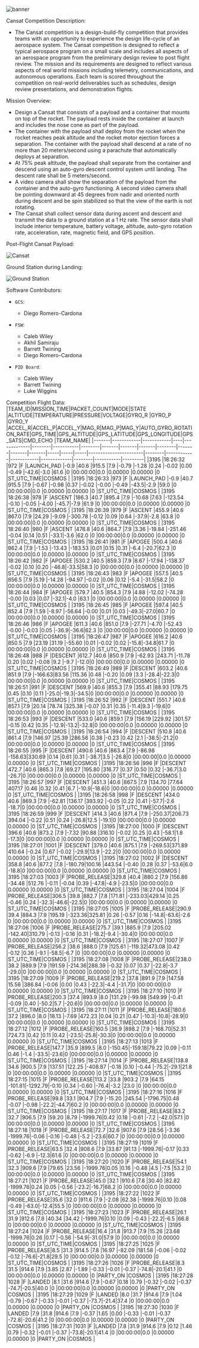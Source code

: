 ![banner](teambanner.png)

Cansat Competition Description:
- The Cansat competition is a design-build-fly competition that provides teams with an
opportunity to experience the design life-cycle of an aerospace system. The Cansat
competition is designed to reflect a typical aerospace program on a small scale and includes
all aspects of an aerospace program from the preliminary design review to post flight review.
The mission and its requirements are designed to reflect various aspects of real world
missions including telemetry, communications, and autonomous operations. Each team is
scored throughout the competition on real-world deliverables such as schedules, design
review presentations, and demonstration flights.

Mission Overview:
- Design a Cansat that consists of a payload and a container that mounts on top of the rocket.
The payload rests inside the container at launch and includes the nose cone as part of the
payload.
- The container with the payload shall deploy from the rocket when the rocket reaches peak
altitude and the rocket motor ejection forces a separation. The container with the payload
shall descend at a rate of no more than 20 meters/second using a parachute that
automatically deploys at separation.
- At 75% peak altitude, the payload shall separate from the container and descend using an
auto-gyro descent control system until landing. The descent rate shall be 5 meters/second.
- A video camera shall show the separation of the payload from the container and the auto-gyro
functioning. A second video camera shall be pointing downward at 45 degrees from nadir
and oriented north during descent and be spin stabilized so that the view of the earth is not
rotating.
- The Cansat shall collect sensor data during ascent and descent and transmit the data to a
ground station at a 1 Hz rate. The sensor data shall include interior temperature, battery
voltage, altitude, auto-gyro rotation rate, acceleration, rate, magnetic field, and GPS position.

Post-Flight Cansat Payload:

![Cansat](cansat.png)

Ground Station during Landing:

![Ground Station](groundstation.png)

Software Contributors:
- `GCS`:
  - Diego Romero-Cardona

- `FSW`:
  - Caleb Wiley
  - Akhil Samiraju
  - Barrett Twining
  - Diego Romero-Cardona

- `PID Board`:
  - Caleb Wiley
  - Barrett Twining
  - Luke Wiggins

Competition Flight Data:
|TEAM_ID|MISSION_TIME|PACKET_COUNT|MODE|STATE        |ALTITUDE|TEMPERATURE|PRESSURE|VOLTAGE|GYRO_R |GYRO_P |GYRO_Y  |ACCEL_R|ACCEL_P|ACCEL_Y|MAG_R|MAG_P|MAG_Y|AUTO_GYRO_ROTATION_RATE|GPS_TIME|GPS_ALTITUDE|GPS_LATITUDE|GPS_LONGITUDE|GPS_SATS|CMD_ECHO   |TEAM_NAME|
|-------|------------|------------|----|-------------|--------|-----------|--------|-------|-------|-------|--------|-------|-------|-------|-----|-----|-----|-----------------------|--------|------------|------------|-------------|--------|-----------|---------|
|3195   |18:26:32    |972         |F   |LAUNCH_PAD   |-0.9    |40.6       |915.5   |7.9    |-0.79  |-1.28  |0.24    |-0.02  |0.00   |-0.49  |-42.6|-3.0 |61.6 |0                      |00:00:00|0.0         |0.00000     |0.00000      |0       |ST_UTC_TIME|COSMOS   |
|3195   |18:26:33    |973         |F   |LAUNCH_PAD   |-0.9    |40.7       |915.5   |7.9    |-0.67  |-0.98  |0.37    |-0.02  |-0.00  |-0.49  |-43.5|-2.9 |59.0 |0                      |00:00:00|0.0         |0.00000     |0.00000      |0       |ST_UTC_TIME|COSMOS   |
|3195   |18:26:38    |978         |F   |ASCENT       |186.3   |40.7       |895.4   |7.9    |-10.68 |7.63   |-123.54 |-0.10  |-0.05  |-4.00  |-45.7|-7.9 |61.9 |0                      |00:00:00|0.0         |0.00000     |0.00000      |0       |ST_UTC_TIME|COSMOS   |
|3195   |18:26:39    |979         |F   |ASCENT       |455.9   |40.6       |867.0   |7.9    |24.29  |-9.09  |-300.78 |-0.12  |0.09   |0.64   |-37.9|-2.8 |63.8 |0                      |00:00:00|0.0         |0.00000     |0.00000      |0       |ST_UTC_TIME|COSMOS   |
|3195   |18:26:40    |980         |F   |ASCENT       |478.8   |40.6       |864.7   |7.9    |3.36   |-19.84 |-251.46 |-0.04  |0.14   |0.51   |-33.1|-3.6 |62.0 |0                      |00:00:00|0.0         |0.00000     |0.00000      |0       |ST_UTC_TIME|COSMOS   |
|3195   |18:26:41    |981         |F   |APOGEE       |500.4   |40.6       |862.4   |7.9    |-1.53  |-13.43 |-183.53 |0.01   |0.15   |0.31   |-6.4 |-20.7|62.3 |0                      |00:00:00|0.0         |0.00000     |0.00000      |0       |ST_UTC_TIME|COSMOS   |
|3195   |18:26:42    |982         |F   |APOGEE       |530.2   |40.5       |859.3   |7.9    |8.67   |-17.94 |-138.37 |-0.02  |0.10   |0.20   |-46.8|-33.5|58.3 |0                      |00:00:00|0.0         |0.00000     |0.00000      |0       |ST_UTC_TIME|COSMOS   |
|3195   |18:26:43    |983         |F   |APOGEE       |557.5   |40.5       |856.5   |7.9    |5.19   |-14.28 |-94.97  |-0.02  |0.06   |0.12   |-5.4 |-31.5|58.2 |0                      |00:00:00|0.0         |0.00000     |0.00000      |0       |ST_UTC_TIME|COSMOS   |
|3195   |18:26:44    |984         |F   |APOGEE       |579.7   |40.5       |854.3   |7.9    |4.88   |-12.02 |-74.28  |-0.00  |0.03   |0.07   |-32.1|-4.0 |63.1 |0                      |00:00:00|0.0         |0.00000     |0.00000      |0       |ST_UTC_TIME|COSMOS   |
|3195   |18:26:45    |985         |F   |APOGEE       |597.4   |40.5       |852.4   |7.9    |1.59   |-8.97  |-56.64  |-0.00  |0.01   |0.03   |-49.3|-27.0|60.7 |0                      |00:00:00|0.0         |0.00000     |0.00000      |0       |ST_UTC_TIME|COSMOS   |
|3195   |18:26:46    |986         |F   |APOGEE       |611.3   |40.6       |851.0   |7.9    |-27.71 |-4.70  |-52.43  |-0.00  |-0.03  |0.05   |-36.9|-36.6|62.3 |0                      |00:00:00|0.0         |0.00000     |0.00000      |0       |ST_UTC_TIME|COSMOS   |
|3195   |18:26:47    |987         |F   |APOGEE       |616.2   |40.6       |850.5   |7.9    |23.19  |31.19  |-55.60  |0.01   |-0.02  |0.02   |-15.8|-34.8|61.7 |0                      |00:00:00|0.0         |0.00000     |0.00000      |0       |ST_UTC_TIME|COSMOS   |
|3195   |18:26:48    |988         |F   |DESCENT      |612.7   |40.6       |850.9   |7.9    |-62.93 |243.71 |-11.78  |0.20   |0.02   |-0.08  |9.2  |-9.7 |-12.0|0                      |00:00:00|0.0         |0.00000     |0.00000      |0       |ST_UTC_TIME|COSMOS   |
|3195   |18:26:49    |989         |F   |DESCENT      |603.2   |40.6       |851.9   |7.9    |-166.63|83.56  |115.36  |0.48   |-0.20  |0.09   |3.3  |-28.4|-22.3|0                      |00:00:00|0.0         |0.00000     |0.00000      |0       |ST_UTC_TIME|COSMOS   |
|3195   |18:26:51    |991         |F   |DESCENT      |569.9   |40.6       |855.3   |7.9    |355.41 |88.93  |179.75  |0.45   |0.10   |0.11   |-25.0|-19.3|-34.5|0                      |00:00:00|0.0         |0.00000     |0.00000      |0       |ST_UTC_TIME|COSMOS   |
|3195   |18:26:52    |992         |F   |DESCENT      |551.7   |40.6       |857.1   |7.9    |20.14  |78.74  |325.38  |-0.07  |0.31   |0.35   |-11.4|9.3  |-19.6|0                      |00:00:00|0.0         |0.00000     |0.00000      |0       |ST_UTC_TIME|COSMOS   |
|3195   |18:26:53    |993         |F   |DESCENT      |533.0   |40.6       |859.1   |7.9    |156.19 |229.92 |301.57  |-0.15  |0.42   |0.35   |-12.9|-13.2|-32.8|0                      |00:00:00|0.0         |0.00000     |0.00000      |0       |ST_UTC_TIME|COSMOS   |
|3195   |18:26:54    |994         |F   |DESCENT      |510.8   |40.6       |861.4   |7.9    |146.97 |25.39  |286.56  |0.38   |-0.23  |0.42   |2.1  |-38.5|-21.2|0                      |00:00:00|0.0         |0.00000     |0.00000      |0       |ST_UTC_TIME|COSMOS   |
|3195   |18:26:55    |995         |F   |DESCENT      |490.6   |40.6       |863.4   |7.9    |-86.98 |-158.63|330.69  |0.14   |0.61   |0.31   |-38.7|3.5  |-26.8|0                      |00:00:00|0.0         |0.00000     |0.00000      |0       |ST_UTC_TIME|COSMOS   |
|3195   |18:26:56    |996         |F   |DESCENT      |472.7   |40.6       |865.3   |7.8    |69.27  |195.80 |316.77  |0.37   |0.50   |0.32   |-36.7|3.0  |-26.7|0                      |00:00:00|0.0         |0.00000     |0.00000      |0       |ST_UTC_TIME|COSMOS   |
|3195   |18:26:57    |997         |F   |DESCENT      |451.3   |40.6       |867.5   |7.9    |134.70 |77.64  |407.17  |0.46   |0.32   |0.41   |6.7  |-10.9|-18.6|0                      |00:00:00|0.0         |0.00000     |0.00000      |0       |ST_UTC_TIME|COSMOS   |
|3195   |18:26:58    |998         |F   |DESCENT      |434.0   |40.6       |869.3   |7.9    |-62.81 |136.17 |393.92  |-0.05  |0.22   |0.41   |-57.7|-2.6 |-18.7|0                      |00:00:00|0.0         |0.00000     |0.00000      |0       |ST_UTC_TIME|COSMOS   |
|3195   |18:26:59    |999         |F   |DESCENT      |414.3   |40.6       |871.4   |7.9    |-250.37|206.73 |394.04  |-0.22  |0.51   |0.24   |-26.8|12.5 |-19.1|0                      |00:00:00|0.0         |0.00000     |0.00000      |0       |ST_UTC_TIME|COSMOS   |
|3195   |18:27:00    |1000        |F   |DESCENT      |396.6   |40.6       |873.2   |7.9    |-7.32  |90.88  |316.10  |-0.02  |0.25   |0.43   |-58.1|1.8  |-17.3|0                      |00:00:00|0.0         |0.00000     |0.00000      |0       |ST_UTC_TIME|COSMOS   |
|3195   |18:27:01    |1001        |F   |DESCENT      |379.0   |40.6       |875.1   |7.9    |-269.53|371.89 |410.64  |-0.24  |0.67   |-0.02  |-29.9|13.9 |-22.2|0                      |00:00:00|0.0         |0.00000     |0.00000      |0       |ST_UTC_TIME|COSMOS   |
|3195   |18:27:02    |1002        |F   |DESCENT      |358.8   |40.6       |877.2   |7.8    |-180.79|100.16 |443.54  |-0.40  |0.28   |0.37   |-53.6|6.0  |-18.8|0                      |00:00:00|0.0         |0.00000     |0.00000      |0       |ST_UTC_TIME|COSMOS   |
|3195   |18:27:03    |1003        |F   |PROBE_RELEASE|329.8   |40.4       |880.2   |7.9    |156.86 |-34.48 |512.76  |-0.11  |-0.04  |0.39   |-47.8|-4.9 |-23.5|0                      |00:00:00|0.0         |0.00000     |0.00000      |0       |ST_UTC_TIME|COSMOS   |
|3195   |18:27:04    |1004        |F   |PROBE_RELEASE|306.5   |39.8       |882.7   |7.8    |171.81 |-233.03|429.14  |0.25   |-0.46  |0.24   |-32.3|-46.6|-22.5|0                      |00:00:00|0.0         |0.00000     |0.00000      |0       |ST_UTC_TIME|COSMOS   |
|3195   |18:27:05    |1005        |F   |PROBE_RELEASE|290.9   |39.4       |884.3   |7.9    |195.19 |-323.36|325.81  |0.26   |-0.57  |0.16   |-14.8|-63.6|-2.6 |0                      |00:00:00|0.0         |0.00000     |0.00000      |0       |ST_UTC_TIME|COSMOS   |
|3195   |18:27:06    |1006        |F   |PROBE_RELEASE|275.7   |39.1       |885.9   |7.9    |205.02 |-142.40|310.79  |-0.13  |-0.16  |0.31   |-18.2|-9.4 |-30.4|0                      |00:00:00|0.0         |0.00000     |0.00000      |0       |ST_UTC_TIME|COSMOS   |
|3195   |18:27:07    |1007        |F   |PROBE_RELEASE|256.2   |38.6       |888.0   |7.9    |125.61 |-119.32|473.08  |0.42   |-0.12  |0.36   |-9.1 |-58.5|-6.7 |0                      |00:00:00|0.0         |0.00000     |0.00000      |0       |ST_UTC_TIME|COSMOS   |
|3195   |18:27:08    |1008        |F   |PROBE_RELEASE|238.0   |38.2       |889.9   |7.9    |191.59 |-214.36|288.39  |-0.32  |0.07   |0.37   |-22.8|-3.7 |-29.0|0                      |00:00:00|0.0         |0.00000     |0.00000      |0       |ST_UTC_TIME|COSMOS   |
|3195   |18:27:09    |1009        |F   |PROBE_RELEASE|219.2   |37.8       |891.9   |7.9    |147.58 |15.56  |386.84  |-0.06  |0.00   |0.43   |-22.3|-4.4 |-31.7|0                      |00:00:00|0.0         |0.00000     |0.00000      |0       |ST_UTC_TIME|COSMOS   |
|3195   |18:27:10    |1010        |F   |PROBE_RELEASE|200.3   |37.4       |893.9   |8.0    |131.29 |-99.98 |549.99  |-0.41  |-0.09  |0.40   |-50.2|5.7  |-20.6|0                      |00:00:00|0.0         |0.00000     |0.00000      |0       |ST_UTC_TIME|COSMOS   |
|3195   |18:27:11    |1011        |F   |PROBE_RELEASE|180.6   |37.2       |896.0   |8.0    |18.13  |-7.69  |472.23  |0.04   |0.21   |0.47   |-10.3|-10.8|-28.9|0                      |00:00:00|0.0         |0.00000     |0.00000      |0       |ST_UTC_TIME|COSMOS   |
|3195   |18:27:12    |1012        |F   |PROBE_RELEASE|160.5   |36.9       |898.2   |7.9    |-168.70|52.31  |724.73  |0.42   |0.11   |0.42   |-23.5|-25.8|-30.3|0                      |00:00:00|0.0         |0.00000     |0.00000      |0       |ST_UTC_TIME|COSMOS   |
|3195   |18:27:13    |1013        |F   |PROBE_RELEASE|147.7   |35.9       |899.5   |8.0    |-150.45|-159.18|79.22   |0.09   |-0.11  |0.46   |-1.4 |-33.5|-23.6|0                      |00:00:00|0.0         |0.00000     |0.00000      |0       |ST_UTC_TIME|COSMOS   |
|3195   |18:27:14    |1014        |F   |PROBE_RELEASE|138.8   |34.6       |900.5   |7.9    |137.51 |122.25 |-408.87 |-0.18  |0.10   |-0.44  |-75.2|-29.1|21.8 |0                      |00:00:00|0.0         |0.00000     |0.00000      |0       |ST_UTC_TIME|COSMOS   |
|3195   |18:27:15    |1015        |F   |PROBE_RELEASE|113.2   |33.8       |903.2   |7.9    |64.15  |-101.81|-1292.79|-0.10  |0.34   |-0.60  |-76.4|-3.2 |23.0 |0                      |00:00:00|0.0         |0.00000     |0.00000      |0       |ST_UTC_TIME|COSMOS   |
|3195   |18:27:16    |1016        |F   |PROBE_RELEASE|99.8    |33.1       |904.7   |7.9    |-15.20 |245.54 |-1796.75|0.48   |-0.07  |-0.98  |-22.2|-44.7|60.2 |0                      |00:00:00|0.0         |0.00000     |0.00000      |0       |ST_UTC_TIME|COSMOS   |
|3195   |18:27:17    |1017        |F   |PROBE_RELEASE|83.2    |32.7       |906.5   |7.9    |59.20  |8.79   |-1999.76|0.42   |0.18   |-0.61  |-7.2 |-42.0|57.1 |0                      |00:00:00|0.0         |0.00000     |0.00000      |0       |ST_UTC_TIME|COSMOS   |
|3195   |18:27:18    |1018        |F   |PROBE_RELEASE|72.7    |32.6       |907.6   |7.9    |28.56  |-3.36  |-1999.76|-0.06  |-0.16  |-0.48  |-5.2 |-23.6|60.7 |0                      |00:00:00|0.0         |0.00000     |0.00000      |0       |ST_UTC_TIME|COSMOS   |
|3195   |18:27:19    |1019        |F   |PROBE_RELEASE|63.5    |32.4       |908.6   |7.9    |33.87  |91.13  |-1999.76|-0.17  |0.33   |-0.62  |-6.9 |-12.3|61.6 |0                      |00:00:00|0.0         |0.00000     |0.00000      |0       |ST_UTC_TIME|COSMOS   |
|3195   |18:27:20    |1020        |F   |PROBE_RELEASE|54.1    |32.3       |909.6   |7.9    |79.65  |23.56  |-1999.76|0.05   |0.16   |-0.48  |4.5  |-7.5 |53.2 |0                      |00:00:00|0.0         |0.00000     |0.00000      |0       |ST_UTC_TIME|COSMOS   |
|3195   |18:27:21    |1021        |F   |PROBE_RELEASE|45.0    |32.1       |910.6   |7.8    |30.40  |82.82  |-1999.76|0.24   |0.05   |-0.56  |-23.2|-16.7|68.2 |0                      |00:00:00|0.0         |0.00000     |0.00000      |0       |ST_UTC_TIME|COSMOS   |
|3195   |18:27:22    |1022        |F   |PROBE_RELEASE|35.6    |32.0       |911.6   |7.9    |-2.08  |62.38  |-1999.76|0.10   |0.08   |-0.49  |-63.0|-12.4|55.5 |0                      |00:00:00|0.0         |0.00000     |0.00000      |0       |ST_UTC_TIME|COSMOS   |
|3195   |18:27:23    |1023        |F   |PROBE_RELEASE|26.1    |31.9       |912.6   |7.8    |40.34  |34.42  |-1999.76|0.10   |0.09   |-0.43  |-22.2|-6.5 |66.8 |0                      |00:00:00|0.0         |0.00000     |0.00000      |0       |ST_UTC_TIME|COSMOS   |
|3195   |18:27:24    |1024        |F   |PROBE_RELEASE|16.4    |31.8       |913.7   |7.9    |15.26  |23.68  |-1999.76|0.26   |0.17   |-0.56  |-54.9|-31.0|57.9 |0                      |00:00:00|0.0         |0.00000     |0.00000      |0       |ST_UTC_TIME|COSMOS   |
|3195   |18:27:25    |1025        |F   |PROBE_RELEASE|8.5     |31.3       |914.5   |7.8    |16.97  |-82.09 |181.58  |-0.06  |-0.02  |-0.12  |-76.6|-21.8|29.5 |0                      |00:00:00|0.0         |0.00000     |0.00000      |0       |ST_UTC_TIME|COSMOS   |
|3195   |18:27:26    |1026        |F   |PROBE_RELEASE|8.3     |31.5       |914.6   |7.9    |3.85   |2.87   |-1.89   |-0.33  |-0.01  |-0.37  |-74.8|-20.1|41.1 |0                      |00:00:00|0.0         |0.00000     |0.00000      |0       |PARTY_ON   |COSMOS   |
|3195   |18:27:28    |1028        |F   |LANDED       |8.1     |31.6       |914.6   |7.9    |-0.67  |0.18   |0.79    |-0.32  |-0.02  |-0.37  |-74.7|-20.5|40.0 |0                      |00:00:00|0.0         |0.00000     |0.00000      |0       |PARTY_ON   |COSMOS   |
|3195   |18:27:29    |1029        |F   |LANDED       |8.0     |31.7       |914.6   |7.9    |1.04   |-0.79  |-0.67   |-0.33  |-0.01  |-0.37  |-73.7|-21.4|37.4 |0                      |00:00:00|0.0         |0.00000     |0.00000      |0       |PARTY_ON   |COSMOS   |
|3195   |18:27:30    |1030        |F   |LANDED       |7.9     |31.8       |914.6   |7.9    |-0.37  |1.65   |0.00    |-0.33  |-0.01  |-0.37  |-72.8|-20.6|41.2 |0                      |00:00:00|0.0         |0.00000     |0.00000      |0       |PARTY_ON   |COSMOS   |
|3195   |18:27:31    |1031        |F   |LANDED       |7.8     |31.9       |914.6   |7.9    |0.12   |1.46   |0.79    |-0.32  |-0.01  |-0.37  |-73.8|-20.1|41.4 |0                      |00:00:00|0.0         |0.00000     |0.00000      |0       |PARTY_ON   |COSMOS   |
